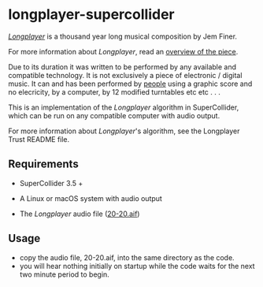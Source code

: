 # longplayer-supercollider

[_Longplayer_](https://longplayer.org) is a thousand year long musical composition by Jem Finer.

For more information about _Longplayer_, read an [overview of the piece](https://longplayer.org/about/overview/).

Due to its duration it was written to be performed by any available and compatible technology. It is not exclusively a piece of electronic / digital music. It can and has been performed by [people](https://longplayer.org/listen/longplayer-live/) using a graphic score and no elecricity, by a computer, by 12 modified turntables etc etc . . .

This is an implementation of the _Longplayer_ algorithm in SuperCollider, which can be run on any compatible computer with audio output.

For more information about _Longplayer_'s algorithm, see the Longplayer Trust README file.

## Requirements

- SuperCollider 3.5 +

- A Linux or macOS system with audio output

- The _Longplayer_ audio file ([20-20.aif](https://longplayer.org/audio/20-20.aif))

## Usage 

- copy the audio file, 20-20.aif, into the same directory as the code.
- you will hear nothing initially on startup while the code waits for the next two minute period to begin.
